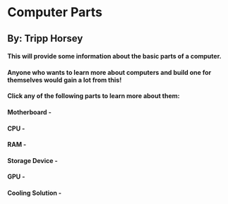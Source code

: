 # Computer Parts
## By: Tripp Horsey

#### This will provide some information about the basic parts of a computer.

#### Anyone who wants to learn more about computers and build one for themselves would gain a lot from this!

#### Click any of the following parts to learn more about them:

#### Motherboard - 
#### CPU - 
#### RAM - 
#### Storage Device - 
#### GPU - 
#### Cooling Solution - 
